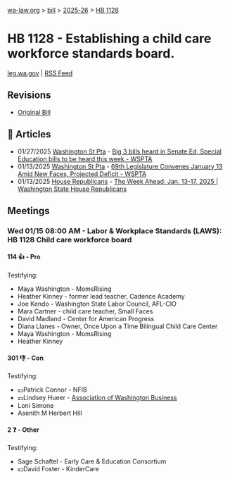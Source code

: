 [wa-law.org](/) > [bill](/bill/) > [2025-26](/bill/2025-26/) > [HB 1128](/bill/2025-26/hb/1128/)

# HB 1128 - Establishing a child care workforce standards board.
[leg.wa.gov](https://app.leg.wa.gov/billsummary?BillNumber=1128&Year=2025&Initiative=false) | [RSS Feed](./rss.xml)

## Revisions
* [Original Bill](1/)

## 📰 Articles
* 01/27/2025 [Washington St Pta](/org/washington_st_pta/) - [Big 3 bills heard in Senate Ed, Special Education bills to be heard this week - WSPTA](https://www.wastatepta.org/2025session-week3/#:~:text=HB%201128)
* 01/13/2025 [Washington St Pta](/org/washington_st_pta/) - [69th Legislature Convenes January 13 Amid New Faces, Projected Deficit - WSPTA](https://www.wastatepta.org/69th-legislature-convenes-january-13-amid-new-faces-projected-deficit/#:~:text=HB%201128)
* 01/13/2025 [House Republicans](/org/house_republicans/) - [The Week Ahead: Jan. 13-17, 2025 | Washington State House Republicans](https://houserepublicans.wa.gov/week/the-week-ahead-jan-13-17-2025/#:~:text=HB%201128)

## Meetings
### Wed 01/15 08:00 AM - Labor & Workplace Standards (LAWS): HB 1128 Child care workforce board
#### 114 👍 - Pro
Testifying:
* Maya Washington - MomsRising
* Heather Kinney - former lead teacher, Cadence Academy
* Joe Kendo - Washington State Labor Council, AFL-CIO
* Mara Cartner - child care teacher, Small Faces
* David Madland - Center for American Progress
* Diana Llanes - Owner, Once Upon a Time Bilingual Child Care Center
* Maya Washington - MomsRising
* Heather Kinney

#### 301 👎 - Con
Testifying:
* 💵Patrick Connor - NFIB
* 💵Lindsey Hueer - [Association of Washington Business](/org/association_of_washington_business/)
* Loni Simone
* Asenith M Herbert Hill

#### 2 ❓ - Other
Testifying:
* Sage Schaftel - Early Care & Education Consortium
* 💵David Foster - KinderCare
